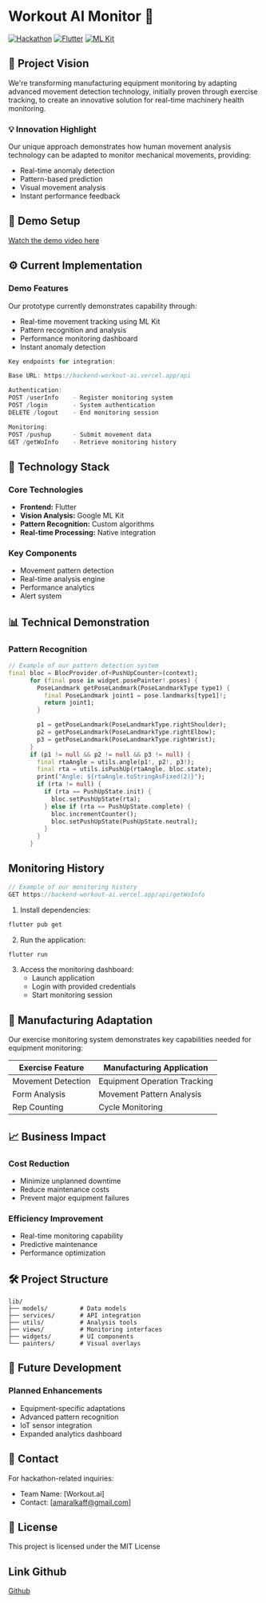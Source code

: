 # Workout AI Monitor 💪

[![Hackathon](https://img.shields.io/badge/Hackathon-2024-orange.svg)]()
[![Flutter](https://img.shields.io/badge/flutter-v3.0+-blue.svg)](https://flutter.dev/)
[![ML Kit](https://img.shields.io/badge/ML%20Kit-latest-green.svg)](https://developers.google.com/ml-kit)

## 🎯 Project Vision

We're transforming manufacturing equipment monitoring by adapting advanced movement detection technology, initially proven through exercise tracking, to create an innovative solution for real-time machinery health monitoring.

### 💡 Innovation Highlight
Our unique approach demonstrates how human movement analysis technology can be adapted to monitor mechanical movements, providing:
- Real-time anomaly detection
- Pattern-based prediction
- Visual movement analysis
- Instant performance feedback

## 🎥 Demo Setup

[Watch the demo video here](https://drive.google.com/file/d/1RjME5DJMyukPOe5sMGEFG8VQvNoyjhWw/preview)

## ⚙️ Current Implementation


### Demo Features
Our prototype currently demonstrates capability through:
- Real-time movement tracking using ML Kit
- Pattern recognition and analysis
- Performance monitoring dashboard
- Instant anomaly detection

```dart
Key endpoints for integration:

Base URL: https://backend-workout-ai.vercel.app/api

Authentication:
POST /userInfo    - Register monitoring system
POST /login       - System authentication
DELETE /logout    - End monitoring session

Monitoring:
POST /pushup      - Submit movement data
GET /getWoInfo    - Retrieve monitoring history
```

## 🚀 Technology Stack

### Core Technologies
- **Frontend:** Flutter
- **Vision Analysis:** Google ML Kit
- **Pattern Recognition:** Custom algorithms
- **Real-time Processing:** Native integration

### Key Components
- Movement pattern detection
- Real-time analysis engine
- Performance analytics
- Alert system

## 📊 Technical Demonstration

### Pattern Recognition
```dart
// Example of our pattern detection system
final bloc = BlocProvider.of<PushUpCounter>(context);
      for (final pose in widget.posePainter!.poses) {
        PoseLandmark getPoseLandmark(PoseLandmarkType type1) {
          final PoseLandmark joint1 = pose.landmarks[type1]!;
          return joint1;
        }

        p1 = getPoseLandmark(PoseLandmarkType.rightShoulder);
        p2 = getPoseLandmark(PoseLandmarkType.rightElbow);
        p3 = getPoseLandmark(PoseLandmarkType.rightWrist);
      }
      if (p1 != null && p2 != null && p3 != null) {
        final rtaAngle = utils.angle(p1!, p2!, p3!);
        final rta = utils.isPushUp(rtaAngle, bloc.state);
        print("Angle: ${rtaAngle.toStringAsFixed(2)}");
        if (rta != null) {
          if (rta == PushUpState.init) {
            bloc.setPushUpState(rta);
          } else if (rta == PushUpState.complete) {
            bloc.incrementCounter();
            bloc.setPushUpState(PushUpState.neutral);
          }
        }
      }

```

## Monitoring History
```dart
// Example of our monitoring history
GET https://backend-workout-ai.vercel.app/api/getWoInfo
```



1. Install dependencies:
```bash
flutter pub get
```

2. Run the application:
```bash
flutter run
```


3. Access the monitoring dashboard:
   - Launch application
   - Login with provided credentials
   - Start monitoring session



## 🔄 Manufacturing Adaptation

Our exercise monitoring system demonstrates key capabilities needed for equipment monitoring:

| Exercise Feature | Manufacturing Application |
|-----------------|--------------------------|
| Movement Detection | Equipment Operation Tracking |
| Form Analysis | Movement Pattern Analysis |
| Rep Counting | Cycle Monitoring |

## 📈 Business Impact

### Cost Reduction
- Minimize unplanned downtime
- Reduce maintenance costs
- Prevent major equipment failures

### Efficiency Improvement
- Real-time monitoring capability
- Predictive maintenance
- Performance optimization

## 🛠️ Project Structure
```
lib/
├── models/         # Data models
├── services/       # API integration
├── utils/          # Analysis tools
├── views/          # Monitoring interfaces
├── widgets/        # UI components
└── painters/       # Visual overlays
```

## 🎯 Future Development

### Planned Enhancements
- Equipment-specific adaptations
- Advanced pattern recognition
- IoT sensor integration
- Expanded analytics dashboard

## 🤝 Contact

For hackathon-related inquiries:
- Team Name: [Workout.ai]
- Contact: [amaralkaff@gmail.com]

## 📝 License
This project is licensed under the MIT License

## Link Github
[Github](https://github.com/amaralkaff/WorkOut.ai)
